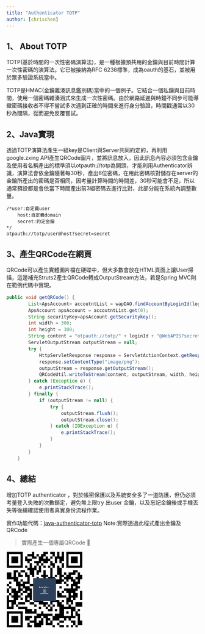```yaml
---
title: "Authenticator TOTP"
author: [chrischen]
---
```

## 1、 About TOTP

TOTP(基於時間的一次性密碼演算法)，是一種根據預共用的金鑰與目前時間計算一次性密碼的演算法。它已被接納為RFC 6238標準，成為oauth的基石，並被用於眾多驗證系統當中。

TOTP是HMAC(金鑰雜湊訊息鑑別碼)當中的一個例子。它結合一個私鑰與目前時間，使用一個密碼雜湊涵式來生成一次性密碼。由於網路延遲與時鐘不同步可能導緻密碼接收者不得不嘗試多次遇到正確的時間來進行身分驗證，時間戳通常以30秒為間隔，從而避免反覆嘗試。

## 2、Java實現

透過TOTP演算法產生一組key是Client與Server共同約定的，再利用google.zxing API產生QRCode圖片，並將訊息放入，因此訊息內容必須包含金鑰及使用者名稱產出的標準須以otpauth://totp為開頭，才能利用Authenticator辨識，演算法會依金鑰隨著每30秒，產出6位密碼，在用此密碼核對儲存在server的金鑰所產出的密碼是否相同，因考量計算時間的時間差，30秒可能會不足，所以通常預設都是會依當下時間產出前3組密碼去進行比對，此部分能在系統內調整數量。

```
/*user:自定義user
	host:自定義domain
	secret:約定金鑰
*/
otpauth://totp/user@host?secret=secret
```

## 3、產生QRCode在網頁

QRCode可以產生實體圖片檔在硬碟中，但大多數會放在HTML頁面上讓User掃描，這邊補充Struts2產生QRCode轉成OutputStream方法，若是Spring MVC則在範例代碼中實現。

```java
public void getQRCode() {
        List<ApsAccount> accoutntList = wapDAO.findAccountByLoginId(loginId);
        ApsAccount apsAccount = accoutntList.get(0);
        String securityKey=apsAccount.getSecuritykey();
        int width = 300;
        int height = 300;
        String content = "otpauth://totp/" + loginId + "@WebAPIS?secret=" + securityKey;
        ServletOutputStream outputStream = null;
        try {
            HttpServletResponse response = ServletActionContext.getResponse();
            response.setContentType("image/png");
            outputStream = response.getOutputStream();
            QRCodeUtil.writeToStream(content, outputStream, width, height);
        } catch (Exception e) {
            e.printStackTrace();
        } finally {
            if (outputStream != null) {
                try {
                    outputStream.flush();
                    outputStream.close();
                } catch (IOException e) {
                    e.printStackTrace();
                }
            }
        }
    }
```


## 4、總結

增加TOTP authenticator ，對於帳密保護以及系統安全多了一道防護，但仍必須考量登入失敗的次數鎖定，避免無上限try 出user 金鑰，以及忘記金鑰後或手機丟失等後續確認使用者真實身份流程作業。

實作功能代碼：[java-authenticator-totp](https://github.com/kyocoolcool/authenticator-totp-fundamentals)
Note:實際透過此程式產出金鑰及QRCode

> 實際產生一個專屬QRCode 🤗

![post-1](../images/blog/20190813/20190813-post-1.png)

